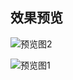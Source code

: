 ## 效果预览

![预览图2](https://raw.githubusercontent.com/Mole365/vtk_web_demo/main/img/1.gif)

![预览图1](https://raw.githubusercontent.com/Mole365/vtk_web_demo/main/img/1.png)

